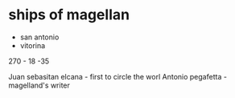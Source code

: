 # ships of magellan
- san antonio
- vitorina

270 - 18 -35

Juan sebasitan elcana  - first to circle the worl
Antonio pegafetta - magelland's writer